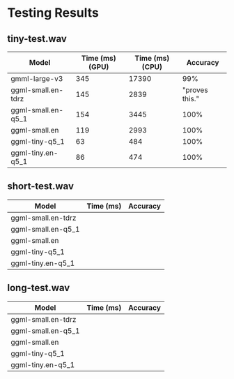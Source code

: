 # Testing Results

## tiny-test.wav

| Model              | Time (ms) (GPU) | Time (ms) (CPU) | Accuracy       |
| ------------------ | --------------- | --------------- | -------------- |
| gmml-large-v3      | 345             | 17390           | 99%            |
| ggml-small.en-tdrz | 145             | 2839            | "proves this." |
| ggml-small.en-q5_1 | 154             | 3445            | 100%           |
| ggml-small.en      | 119             | 2993            | 100%           |
| ggml-tiny-q5_1     | 63              | 484             | 100%           |
| ggml-tiny.en-q5_1  | 86              | 474             | 100%           |

## short-test.wav

| Model              | Time (ms) | Accuracy |
| ------------------ | --------- | -------- |
| ggml-small.en-tdrz |           |          |
| ggml-small.en-q5_1 |           |          |
| ggml-small.en      |           |          |
| ggml-tiny-q5_1     |           |          |
| ggml-tiny.en-q5_1  |           |          |

## long-test.wav

| Model              | Time (ms) | Accuracy |
| ------------------ | --------- | -------- |
| ggml-small.en-tdrz |           |          |
| ggml-small.en-q5_1 |           |          |
| ggml-small.en      |           |          |
| ggml-tiny-q5_1     |           |          |
| ggml-tiny.en-q5_1  |           |          |
